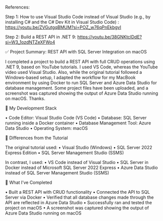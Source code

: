 References:

Step 1: How to use Visual Studio Code instead of Visual Studio (e.g., by installing C# and the C# Dev Kit in Visual Studio Code) : https://youtu.be/ZVGutgqBMUM?si=POZ_w76qPnEkbgvI 

Step 2: Build a REST API in .NET 9: https://youtu.be/38GNKtclDdE?si=W3_1ozdNTZeXFWo4 


✅ Project Summary: REST API with SQL Server Integration on macOS

I completed a project to build a REST API with full CRUD operations using .NET 9, based on YouTube tutorials. I used VS Code, whereas the YouTube video used Visual Studio. Also, while the original tutorial followed a Windows-based setup, I adapted the workflow for my MacBook environment by using Docker to run SQL Server and Azure Data Studio for database management. Some project files have been uploaded, and a screenshot was captured showing the output of Azure Data Studio running on macOS. Thanks.


🧰 My Development Stack

•	Code Editor: Visual Studio Code (VS Code)
•	Database: SQL Server running inside a Docker container
•	Database Management Tool: Azure Data Studio
•	Operating System: macOS


🔄 Differences from the Tutorial

The original tutorial used:
•	Visual Studio (Windows)
•	SQL Server 2022 Express Edition
•	SQL Server Management Studio (SSMS)


In contrast, I used:
•	VS Code instead of Visual Studio
•	SQL Server in Docker instead of Microsoft SQL Server 2022 Express
•	Azure Data Studio instead of SQL Server Management Studio (SSMS)


📁 What I’ve Completed

•	Built a REST API with CRUD functionality
•	Connected the API to SQL Server via Docker
•	Verified that all database changes made through the API are reflected in Azure Data Studio
•	Successfully ran and tested the project on macOS
•	A screenshot was captured showing the output of Azure Data Studio running on macOS